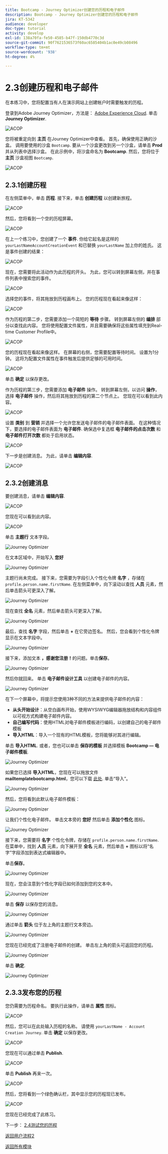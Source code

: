 ```yaml
---
title: Bootcamp - Journey Optimizer创建您的历程和电子邮件
description: Bootcamp - Journey Optimizer创建您的历程和电子邮件
jira: KT-5342
audience: developer
doc-type: tutorial
activity: develop
exl-id: 138a70fa-fe50-4585-b47f-150db4770c3d
source-git-commit: 90f7621536573f60ac6585404b1ac0e49cb08496
workflow-type: tm+mt
source-wordcount: '938'
ht-degree: 4%

---
```


# 2.3创建历程和电子邮件

在本练习中，您将配置当有人在演示网站上创建帐户时需要触发的历程。

登录到Adobe Journey Optimizer，方法是： [Adobe Experience Cloud](https://experience.adobe.com). 单击 **Journey Optimizer**.

![ACOP](./images/acophome.png)

您将被重定向到 **主页**  在Journey Optimizer中查看。 首先，确保使用正确的沙盒。 调用要使用的沙盒 `Bootcamp`. 要从一个沙盒更改到另一个沙盒，请单击 **Prod** 并从列表中选择沙盒。 在此示例中，将沙盒命名为 **Bootcamp**. 然后，您将位于 **主页** 沙盒视图 `Bootcamp`.

![ACOP](./images/acoptriglp.png)

## 2.3.1创建历程

在左侧菜单中，单击 **历程**. 接下来，单击 **创建历程** 以创建新旅程。

![ACOP](./images/createjourney.png)

然后，您将看到一个空的历程屏幕。

![ACOP](./images/journeyempty.png)

在上一个练习中，您创建了一个 **事件**. 你给它起名是这样的 `yourLastNameAccountCreationEvent` 和已替换 `yourLastName` 加上你的姓氏。 这是事件创建的结果：

![ACOP](./images/eventdone.png)

现在，您需要将此活动作为此历程的开头。 为此，您可以转到屏幕左侧，并在事件列表中搜索您的事件。

![ACOP](./images/eventlist.png)

选择您的事件，将其拖放到历程画布上。 您的历程现在看起来像这样：

![ACOP](./images/journeyevent.png)

作为历程的第二步，您需要添加一个简短的 **等待** 步骤。 转到屏幕左侧的 **编排** 部分以查找此内容。 您将使用配置文件属性，并且需要确保将这些属性填充到Real-time Customer Profile中。

![ACOP](./images/journeywait.png)

您的历程现在看起来像这样。 在屏幕的右侧，您需要配置等待时间。 设置为1分钟。 这将为配置文件属性在事件触发后提供足够的可用时间。

![ACOP](./images/journeywait1.png)

单击 **确定** 以保存更改。

作为历程的第三步，您需要添加 **电子邮件** 操作。 转到屏幕左侧，以访问 **操作**，选择 **电子邮件** 操作，然后将其拖放到历程的第二个节点上。 您现在可以看到此内容。

![ACOP](./images/journeyactions.png)

设置 **类别** 到 **营销** 并选择一个允许您发送电子邮件的电子邮件表面。 在这种情况下，要选择的电子邮件表面为 **电子邮件**. 确保选中复选框 **电子邮件的点击次数** 和 **电子邮件打开次数** 都处于启用状态。

![ACOP](./images/journeyactions1.png)

下一步是创建消息。 为此，请单击 **编辑内容**.

![ACOP](./images/journeyactions2.png)

## 2.3.2创建消息

要创建消息，请单击 **编辑内容**.

![ACOP](./images/journeyactions2.png)

您现在可以看到此内容。

![ACOP](./images/journeyactions3.png)

单击 **主题行** 文本字段。

![Journey Optimizer](./images/msg5.png)

在文本区域中，开始写入 **您好**

![Journey Optimizer](./images/msg6.png)

主题行尚未完成。 接下来，您需要为字段引入个性化令牌 **名字** ，存储在 `profile.person.name.firstName`. 在左侧菜单中，向下滚动以查找 **人员** 元素，然后单击箭头可更深入了解。

![Journey Optimizer](./images/msg7.png)

现在查找 **全名** 元素，然后单击箭头可更深入了解。

![Journey Optimizer](./images/msg8.png)

最后，查找 **名字** 字段，然后单击 **+** 在它旁边签名。 然后，您会看到个性化令牌显示在文本字段中。

![Journey Optimizer](./images/msg9.png)

接下来，添加文本 **，感谢您注册！**&#x200B;的问题。单击&#x200B;**保存**。

![Journey Optimizer](./images/msg10.png)

然后你就回来。 单击 **电子邮件设计工具** 以创建电子邮件的内容。

![Journey Optimizer](./images/msg11.png)

在下一个屏幕中，将提示您使用3种不同的方法来提供电子邮件的内容：

- **从头开始设计**：从空白画布开始，使用WYSIWYG编辑器拖放结构和内容组件以可视方式构建电子邮件内容。
- **自己编写代码**：使用HTML对电子邮件模板进行编码，以创建自己的电子邮件模板
- **导入HTML**：导入一个现有的HTML模板，您将能够对其进行编辑。

单击 **导入HTML**. 或者，您也可以单击 **保存的模板** 并选择模板 **Bootcamp — 电子邮件模板**.

![Journey Optimizer](./images/msg12.png)

如果您已选择 **导入HTML**，您现在可以拖放文件 **mailtemplatebootcamp.html**，您可以下载 [此处](../../assets/html/mailtemplatebootcamp.html.zip). 单击“导入”。

![Journey Optimizer](./images/msg13.png)

然后，您将看到此默认电子邮件模板：

![Journey Optimizer](./images/msg14.png)

让我们个性化电子邮件。 单击文本旁的 **您好** 然后单击 **添加个性化** 图标。

![Journey Optimizer](./images/msg35.png)

接下来，您需要将 **名字** 个性化令牌，存储在 `profile.person.name.firstName`. 在菜单中，找到 **人员** 元素，向下展开至 **全名** 元素，然后单击 **+** 图标以将“名字”字段添加到表达式编辑器中。

单击&#x200B;**保存**。

![Journey Optimizer](./images/msg36.png)

现在，您会注意到个性化字段已如何添加到您的文本中。

![Journey Optimizer](./images/msg37.png)

单击 **保存** 以保存您的消息。

![Journey Optimizer](./images/msg55.png)

通过单击 **箭头** 位于左上角的主题行文本旁边。

![Journey Optimizer](./images/msg56.png)

您现在已经完成了注册电子邮件的创建。 单击左上角的箭头可返回您的历程。

![Journey Optimizer](./images/msg57.png)

单击 **确定**.

![Journey Optimizer](./images/msg57a.png)

## 2.3.3发布您的历程

您仍需要为历程命名。 要执行此操作，请单击 **属性** 图标。

![ACOP](./images/journeyname.png)

然后，您可以在此处输入历程的名称。 请使用 `yourLastName - Account Creation Journey`. 单击 **确定** 以保存更改。

![ACOP](./images/journeyname1.png)

您现在可以通过单击 **Publish**.

![ACOP](./images/publishjourney.png)

单击 **Publish** 再来一次。

![ACOP](./images/publish1.png)

然后，您将看到一个绿色确认栏，其中显示您的历程现已发布。

![ACOP](./images/published.png)

您现在已经完成了此练习。

下一步： [2.4测试您的历程](./ex4.md)

[返回用户流程2](./uc2.md)

[返回所有模块](../../overview.md)
